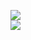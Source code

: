 [![](https://img.shields.io/badge/Made%20With-Github%20Spray-lightgrey.svg?style=for-the-badge&logo=github)](https://github.com/Annihil/github-spray#9414)  
[![](https://i.imgur.com/2DrTn0Z.gif)](https://github.com/Annihil/github-spray)